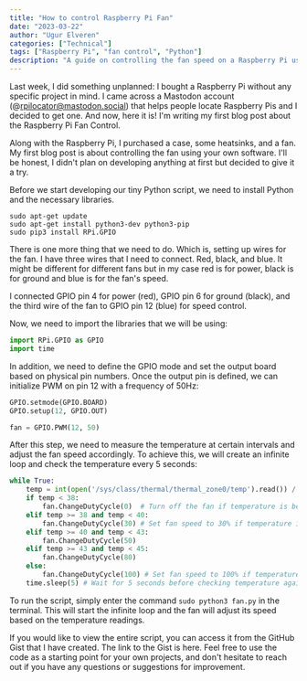 ```yaml
---
title: "How to control Raspberry Pi Fan"
date: "2023-03-22"
author: "Ugur Elveren"
categories: ["Technical"]
tags: ["Raspberry Pi", "fan control", "Python"]
description: "A guide on controlling the fan speed on a Raspberry Pi using Python and GPIO pins based on temperature readings."
---
```


Last week, I did something unplanned: I bought a Raspberry Pi without any specific project in mind. I came across a Mastodon account (@rpilocator@mastodon.social) that helps people locate Raspberry Pis and I decided to get one. And now, here it is! I'm writing my first blog post about the Raspberry Pi Fan Control.

Along with the Raspberry Pi, I purchased a case, some heatsinks, and a fan. My first blog post is about controlling the fan using your own software. I'll be honest, I didn't plan on developing anything at first but decided to give it a try.

Before we start developing our tiny Python script, we need to install Python and the necessary libraries.

```
sudo apt-get update
sudo apt-get install python3-dev python3-pip
sudo pip3 install RPi.GPIO
```

There is one more thing that we need to do. Which is, setting up wires for the fan. I have three wires that I need to connect. Red, black, and blue. It might be different for different fans but in my case red is for power, black is for ground and blue is for the fan's speed.

I connected GPIO pin 4 for power (red), GPIO pin 6 for ground (black), and the third wire of the fan to GPIO pin 12 (blue) for speed control.

Now, we need to import the libraries that we will be using:

```python
import RPi.GPIO as GPIO
import time
```

In addition, we need to define the GPIO mode and set the output board based on physical pin numbers. Once the output pin is defined, we can initialize PWM on pin 12 with a frequency of 50Hz:

```python
GPIO.setmode(GPIO.BOARD)
GPIO.setup(12, GPIO.OUT)

fan = GPIO.PWM(12, 50)
```

After this step, we need to measure the temperature at certain intervals and adjust the fan speed accordingly. To achieve this, we will create an infinite loop and check the temperature every 5 seconds:

```python
while True:
    temp = int(open('/sys/class/thermal/thermal_zone0/temp').read()) / 1000
    if temp < 38:
        fan.ChangeDutyCycle(0)  # Turn off the fan if temperature is below 38C
    elif temp >= 38 and temp < 40:
        fan.ChangeDutyCycle(30) # Set fan speed to 30% if temperature is between 38C and 40C
    elif temp >= 40 and temp < 43:
        fan.ChangeDutyCycle(50)
    elif temp >= 43 and temp < 45:
        fan.ChangeDutyCycle(80)  
    else:
        fan.ChangeDutyCycle(100) # Set fan speed to 100% if temperature is above 45C
    time.sleep(5) # Wait for 5 seconds before checking temperature again
```

To run the script, simply enter the command `sudo python3 fan.py` in the terminal. This will start the infinite loop and the fan will adjust its speed based on the temperature readings.

If you would like to view the entire script, you can access it from the GitHub Gist that I have created. The link to the Gist is here. Feel free to use the code as a starting point for your own projects, and don't hesitate to reach out if you have any questions or suggestions for improvement.
